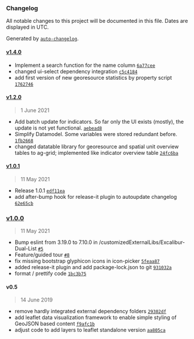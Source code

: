 ### Changelog

All notable changes to this project will be documented in this file. Dates are displayed in UTC.

Generated by [`auto-changelog`](https://github.com/CookPete/auto-changelog).

#### [v1.4.0](https://github.com/KomMonitor/web-client/compare/v1.2.0...v1.4.0)

- Implement a search function for the name column [`6a77cee`](https://github.com/KomMonitor/web-client/commit/6a77cee2464ff17d3bb212edee3881daaa723f9b)
- changed ui-select dependency integration [`c5c4184`](https://github.com/KomMonitor/web-client/commit/c5c4184b3eaa37daf27422895c36227876fb008a)
- add first version of new georesource statistics by property script [`1762746`](https://github.com/KomMonitor/web-client/commit/17627469dddd8225c0d32fea0ef718daae9bf342)

#### [v1.2.0](https://github.com/KomMonitor/web-client/compare/v1.0.1...v1.2.0)

> 1 June 2021

- Add batch update for indicators. So far only the UI exists (mostly), the update is not yet functional. [`aebead8`](https://github.com/KomMonitor/web-client/commit/aebead88d48efadc490d20157a94aa7c9a4c3e4d)
- Simplify Datamodel. Some variables were stored redundant before. [`1fb2668`](https://github.com/KomMonitor/web-client/commit/1fb2668b9d7d358bd886b64ff86deda53bf7af59)
- changed datatable library for georesource and spatial unit overview tables to ag-grid; implemented like indicator overview table [`24fc6ba`](https://github.com/KomMonitor/web-client/commit/24fc6ba50d867b1243132c6380f47dff4727cac7)

#### [v1.0.1](https://github.com/KomMonitor/web-client/compare/v1.0.0...v1.0.1)

> 11 May 2021

- Release 1.0.1 [`edf11ea`](https://github.com/KomMonitor/web-client/commit/edf11ea5e4eb20009b9b046b0907b616f490c0c7)
- add after-bump hook for release-it plugin to autoupdate changelog [`62e65cb`](https://github.com/KomMonitor/web-client/commit/62e65cb957c5e444d973196b57a8e05348af1153)

### [v1.0.0](https://github.com/KomMonitor/web-client/compare/v0.5...v1.0.0)

> 11 May 2021

- Bump eslint from 3.19.0 to 7.10.0 in /customizedExternalLibs/Excalibur-Dual-List [`#5`](https://github.com/KomMonitor/web-client/pull/5)
- Feature/guided tour [`#8`](https://github.com/KomMonitor/web-client/pull/8)
- fix missing bootstrap glyphicon icons in icon-picker [`5feaa87`](https://github.com/KomMonitor/web-client/commit/5feaa87aa1b6d469ba52288a90a52dd4b46a721a)
- added release-it plugin and add package-lock.json to git [`931032a`](https://github.com/KomMonitor/web-client/commit/931032aeba9fdc752e6807ca31b21d1ebd75fc34)
- format / prettify code [`1bc3b75`](https://github.com/KomMonitor/web-client/commit/1bc3b755252a8e5317332a39f5f854364d518731)

#### v0.5

> 14 June 2019

- remove hardly integrated external dependency folders [`29302df`](https://github.com/KomMonitor/web-client/commit/29302df1418d36a8d0c1cc82b5259dd4919eb632)
- add leaflet data visualization framework to enable simple styling of GeoJSON based content [`f9afc1b`](https://github.com/KomMonitor/web-client/commit/f9afc1b0e8770ec2eed686298d5e84886f991c42)
- adjust code to add layers to leaflet standalone version [`aa805ca`](https://github.com/KomMonitor/web-client/commit/aa805ca8376616ff2cfaaa8f5334f11272016d7c)
